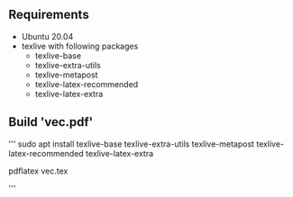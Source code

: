 ## Requirements

- Ubuntu 20.04
- texlive with following packages
  - texlive-base
  - texlive-extra-utils
  - texlive-metapost
  - texlive-latex-recommended
  - texlive-latex-extra

## Build 'vec.pdf'

'''
sudo apt install texlive-base texlive-extra-utils texlive-metapost texlive-latex-recommended texlive-latex-extra

pdflatex vec.tex

'''
